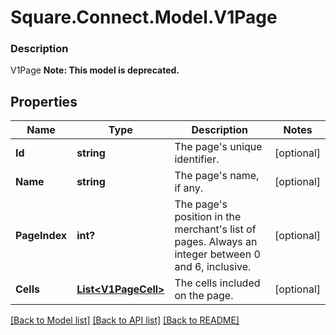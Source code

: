 # Square.Connect.Model.V1Page

### Description

V1Page
**Note: This model is deprecated.**

## Properties

Name | Type | Description | Notes
------------ | ------------- | ------------- | -------------
**Id** | **string** | The page&#39;s unique identifier. | [optional] 
**Name** | **string** | The page&#39;s name, if any. | [optional] 
**PageIndex** | **int?** | The page&#39;s position in the merchant&#39;s list of pages. Always an integer between 0 and 6, inclusive. | [optional] 
**Cells** | [**List&lt;V1PageCell&gt;**](V1PageCell.md) | The cells included on the page. | [optional] 



[[Back to Model list]](../README.md#documentation-for-models) [[Back to API list]](../README.md#documentation-for-api-endpoints) [[Back to README]](../README.md)

